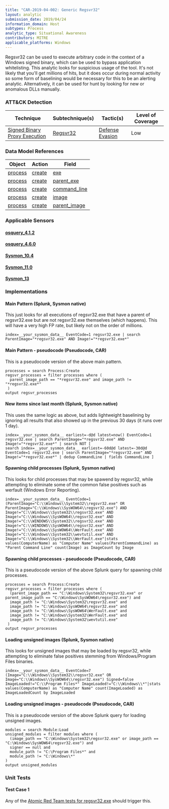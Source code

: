 ```yaml
---
title: "CAR-2019-04-002: Generic Regsvr32"
layout: analytic
submission_date: 2019/04/24
information_domain: Host
subtypes: Process
analytic_type: Situational Awareness
contributors: MITRE
applicable_platforms: Windows
---
```


Regsvr32 can be used to execute arbitrary code in the context of a Windows signed binary, which can be used to bypass application whitelisting. This analytic looks for suspicious usage of the tool. It's not likely that you'll get millions of hits, but it does occur during normal activity so some form of baselining would be necessary for this to be an alerting analytic. Alternatively, it can be used for hunt by looking for new or anomalous DLLs manually.


### ATT&CK Detection

|Technique|Subtechnique(s)|Tactic(s)|Level of Coverage|
|---|---|---|---|
|[Signed Binary Proxy Execution](https://attack.mitre.org/techniques/T1218/)|[Regsvr32](https://attack.mitre.org/techniques/T1218/010/)|[Defense Evasion](https://attack.mitre.org/tactics/TA0005/)|Low|

### Data Model References

|Object|Action|Field|
|---|---|---|
|[process](/data_model/process) | [create](/data_model/process#create) | [exe](/data_model/process#exe) |
|[process](/data_model/process) | [create](/data_model/process#create) | [parent_exe](/data_model/process#parent_exe) |
|[process](/data_model/process) | [create](/data_model/process#create) | [command_line](/data_model/process#command_line) |
|[process](/data_model/process) | [create](/data_model/process#create) | [image](/data_model/process#image) |
|[process](/data_model/process) | [create](/data_model/process#create) | [parent_image](/data_model/process#parent_image) |


### Applicable Sensors
####   [osquery_4.1.2](/sensors/osquery_4.1.2)
####   [osquery_4.6.0](/sensors/osquery_4.6.0)
####   [Sysmon_10.4](/sensors/Sysmon_10.4)
####   [Sysmon_11.0](/sensors/Sysmon_11.0)
####   [Sysmon_13](/sensors/Sysmon_13)

### Implementations

#### Main Pattern (Splunk, Sysmon native)


This just looks for all executions of regsvr32.exe that have a parent of regsvr32.exe but are not regsvr32.exe themselves (which happens). This will have a very high FP rate, but likely not on the order of millions.


```
index=__your_sysmon_data__ EventCode=1 regsvr32.exe | search ParentImage="*regsvr32.exe" AND Image!="*regsvr32.exe*"
```


#### Main Pattern - pseudocode (Pseudocode, CAR)


This is a pseudocode version of the above main pattern.


```
processes = search Process:Create
regsvr_processes = filter processes where (
  parent_image_path == "*regsvr32.exe" and image_path != "*regsvr32.exe*"
 )
output regsvr_processes
```


#### New items since last month (Splunk, Sysmon native)


This uses the same logic as above, but adds lightweight baselining by ignoring all results that also showed up in the previous 30 days (it runs over 1 day).


```
index=__your_sysmon_data__ earliest=-d@d latest=now() EventCode=1 regsvr32.exe | search ParentImage="*regsvr32.exe" AND Image!="*regsvr32.exe*" | search NOT [
search index=__your_sysmon_data__ earliest=-60d@d latest=-30d@d EventCode=1 regsvr32.exe | search ParentImage="*regsvr32.exe" AND Image!="*regsvr32.exe*" | dedup CommandLine | fields CommandLine ]
```


#### Spawning child processes (Splunk, Sysmon native)


This looks for child processes that may be spawend by regsvr32, while attempting to eliminate some of the common false positives such as werfault (Windows Error Reporting).


```
index=__your_sysmon_data__ EventCode=1 (ParentImage="C:\\Windows\\System32\\regsvr32.exe" OR ParentImage="C:\\Windows\\SysWOW64\\regsvr32.exe") AND Image!="C:\\Windows\\System32\\regsvr32.exe" AND Image!="C:\\Windows\\SysWOW64\\regsvr32.exe" AND Image!="C:\\WINDOWS\\System32\\regsvr32.exe" AND Image!="C:\\WINDOWS\\SysWOW64\\regsvr32.exe" AND Image!="C:\\Windows\\SysWOW64\\WerFault.exe" AND Image!="C:\\Windows\\System32\\wevtutil.exe" AND Image!="C:\\Windows\\System32\\WerFault.exe"|stats values(ComputerName) as "Computer Name" values(ParentCommandLine) as "Parent Command Line" count(Image) as ImageCount by Image
```


#### Spawning child processes - pseudocode (Pseudocode, CAR)


This is a pseudocode version of the above Splunk query for spawning child processes.


```
processes = search Process:Create
regsvr_processes = filter processes where (
  (parent_image_path == "C:\Windows\System32\regsvr32.exe" or parent_image_path == "C:\Windows\SysWOW64\regsvr32.exe") and
  image_path != "C:\Windows\System32\regsvr32.exe" and
  image_path != "C:\Windows\SysWOW64\regsvr32.exe" and
  image_path != "C:\Windows\SysWOW64\WerFault.exe" and
  image_path != "C:\Windows\System32\WerFault.exe" and
  image_path != "C:\Windows\System32\wevtutil.exe"
 )
output regsvr_processes
```


#### Loading unsigned images (Splunk, Sysmon native)


This looks for unsigned images that may be loaded by regsvr32, while attempting to eliminate false positives stemming from Windows/Program Files binaries.


```
index=__your_sysmon_data__ EventCode=7 (Image="C:\\Windows\\System32\\regsvr32.exe" OR Image="C:\\Windows\\SysWOW64\\regsvr32.exe") Signed=false ImageLoaded!="C:\\Program Files*" ImageLoaded!="C:\\Windows\\*"|stats values(ComputerName) as "Computer Name" count(ImageLoaded) as ImageLoadedCount by ImageLoaded    
```


#### Loading unsigned images - pseudocode (Pseudocode, CAR)


This is a pseudocode version of the above Splunk query for loading unsigned images.


```
modules = search Module:Load
unsigned_modules = filter modules where (
  (image_path == "C:\Windows\System32\regsvr32.exe" or image_path == "C:\Windows\SysWOW64\regsvr32.exe") and
  signer == null and 
  module_path != "C:\Program Files*" and
  module_path != "C:\Windows\*"
)
output unsigned_modules
```



### Unit Tests

#### Test Case 1

Any of the [Atomic Red Team tests for regsvr32.exe](https://github.com/redcanaryco/atomic-red-team/blob/master/atomics/T1117/T1117.md) should trigger this.


